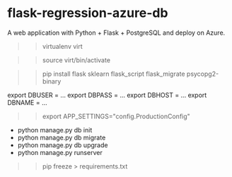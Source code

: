 # flask-regression-azure-db
A web application with Python + Flask + PostgreSQL and deploy on Azure.

>> virtualenv virt

>> source virt/bin/activate

>> pip install flask sklearn flask_script flask_migrate psycopg2-binary

export DBUSER = ...
export DBPASS = ...
export DBHOST = ...
export DBNAME = ...

>> export APP_SETTINGS="config.ProductionConfig"

* python manage.py db init
* python manage.py db migrate
* python manage.py db upgrade
* python manage.py runserver

>> pip freeze > requirements.txt

